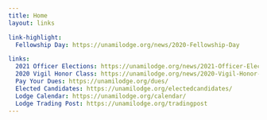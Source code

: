 ```yaml
---
title: Home
layout: links

link-highlight:
  Fellowship Day: https://unamilodge.org/news/2020-Fellowship-Day

links:
  2021 Officer Elections: https://unamilodge.org/news/2021-Officer-Elections
  2020 Vigil Honor Class: https://unamilodge.org/news/2020-Vigil-Honor-Class
  Pay Your Dues: https://unamilodge.org/dues/
  Elected Candidates: https://unamilodge.org/electedcandidates/
  Lodge Calendar: https://unamilodge.org/calendar/
  Lodge Trading Post: https://unamilodge.org/tradingpost
---
```

